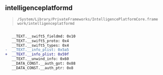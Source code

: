 ## intelligenceplatformd

> `/System/Library/PrivateFrameworks/IntelligencePlatformCore.framework/intelligenceplatformd`

```diff

   __TEXT.__swift5_fieldmd: 0x10
   __TEXT.__swift5_proto: 0x4
   __TEXT.__swift5_types: 0x4
-  __TEXT.__info_plist: 0x5a5
+  __TEXT.__info_plist: 0x59f
   __TEXT.__unwind_info: 0x60
   __DATA_CONST.__auth_got: 0x88
   __DATA_CONST.__auth_ptr: 0x8

```
